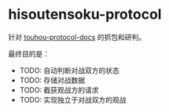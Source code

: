 # hisoutensoku-protocol

针对 [touhou-protocol-docs](https://github.com/delthas/touhou-protocol-docs/blob/master/protocol_123.md) 的抓包和研判。

最终目的是：

+ TODO: 自动判断对战双方的状态
+ TODO: 存储对战数据
+ TODO: 截获观战方的请求
+ TODO: 实现独立于对战双方的观战
